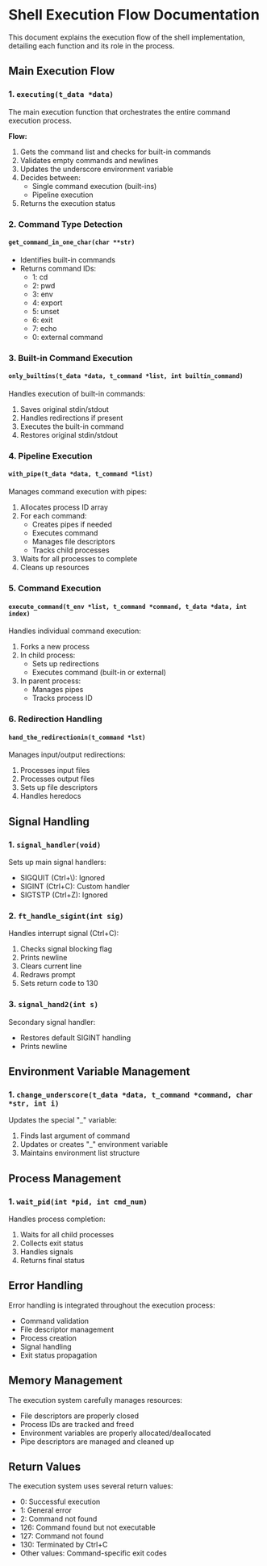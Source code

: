 # Shell Execution Flow Documentation

This document explains the execution flow of the shell implementation, detailing each function and its role in the process.

## Main Execution Flow

### 1. `executing(t_data *data)`
The main execution function that orchestrates the entire command execution process.

**Flow:**
1. Gets the command list and checks for built-in commands
2. Validates empty commands and newlines
3. Updates the underscore environment variable
4. Decides between:
   - Single command execution (built-ins)
   - Pipeline execution
5. Returns the execution status

### 2. Command Type Detection

#### `get_command_in_one_char(char **str)`
- Identifies built-in commands
- Returns command IDs:
  - 1: cd
  - 2: pwd
  - 3: env
  - 4: export
  - 5: unset
  - 6: exit
  - 7: echo
  - 0: external command

### 3. Built-in Command Execution

#### `only_builtins(t_data *data, t_command *list, int builtin_command)`
Handles execution of built-in commands:
1. Saves original stdin/stdout
2. Handles redirections if present
3. Executes the built-in command
4. Restores original stdin/stdout

### 4. Pipeline Execution

#### `with_pipe(t_data *data, t_command *list)`
Manages command execution with pipes:
1. Allocates process ID array
2. For each command:
   - Creates pipes if needed
   - Executes command
   - Manages file descriptors
   - Tracks child processes
3. Waits for all processes to complete
4. Cleans up resources

### 5. Command Execution

#### `execute_command(t_env *list, t_command *command, t_data *data, int index)`
Handles individual command execution:
1. Forks a new process
2. In child process:
   - Sets up redirections
   - Executes command (built-in or external)
3. In parent process:
   - Manages pipes
   - Tracks process ID

### 6. Redirection Handling

#### `hand_the_redirectionin(t_command *lst)`
Manages input/output redirections:
1. Processes input files
2. Processes output files
3. Sets up file descriptors
4. Handles heredocs

## Signal Handling

### 1. `signal_handler(void)`
Sets up main signal handlers:
- SIGQUIT (Ctrl+\\): Ignored
- SIGINT (Ctrl+C): Custom handler
- SIGTSTP (Ctrl+Z): Ignored

### 2. `ft_handle_sigint(int sig)`
Handles interrupt signal (Ctrl+C):
1. Checks signal blocking flag
2. Prints newline
3. Clears current line
4. Redraws prompt
5. Sets return code to 130

### 3. `signal_hand2(int s)`
Secondary signal handler:
- Restores default SIGINT handling
- Prints newline

## Environment Variable Management

### 1. `change_underscore(t_data *data, t_command *command, char *str, int i)`
Updates the special "_" variable:
1. Finds last argument of command
2. Updates or creates "_" environment variable
3. Maintains environment list structure

## Process Management

### 1. `wait_pid(int *pid, int cmd_num)`
Handles process completion:
1. Waits for all child processes
2. Collects exit status
3. Handles signals
4. Returns final status

## Error Handling

Error handling is integrated throughout the execution process:
- Command validation
- File descriptor management
- Process creation
- Signal handling
- Exit status propagation

## Memory Management

The execution system carefully manages resources:
- File descriptors are properly closed
- Process IDs are tracked and freed
- Environment variables are properly allocated/deallocated
- Pipe descriptors are managed and cleaned up

## Return Values

The execution system uses several return values:
- 0: Successful execution
- 1: General error
- 2: Command not found
- 126: Command found but not executable
- 127: Command not found
- 130: Terminated by Ctrl+C
- Other values: Command-specific exit codes
